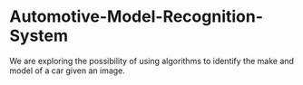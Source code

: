 # Automotive-Model-Recognition-System
We are exploring the possibility of using algorithms to identify the make and model of a car given an image. 
